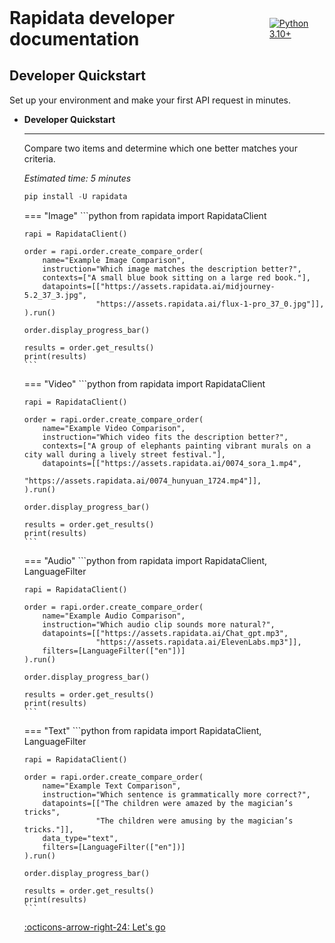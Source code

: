 <div style="display: flex; justify-content: space-between; align-items: center;">
  <h1 style="margin: 0;">Rapidata developer documentation</h1>
  <a href="https://www.python.org/downloads/">
    <img src="https://img.shields.io/badge/python-3.10+-blue.svg?style=flat-square&padding=0" alt="Python 3.10+">
  </a>
</div>

## Developer Quickstart
Set up your environment and make your first API request in minutes.

<div class="grid cards" markdown>

-   __Developer Quickstart__

    ---

    Compare two items and determine which one better matches your criteria.

    *Estimated time: 5 minutes*

    ```python
    pip install -U rapidata
    ```

    === "Image"
        ```python
        from rapidata import RapidataClient

        rapi = RapidataClient()

        order = rapi.order.create_compare_order(
            name="Example Image Comparison",
            instruction="Which image matches the description better?",
            contexts=["A small blue book sitting on a large red book."],
            datapoints=[["https://assets.rapidata.ai/midjourney-5.2_37_3.jpg", 
                        "https://assets.rapidata.ai/flux-1-pro_37_0.jpg"]],
        ).run()

        order.display_progress_bar()

        results = order.get_results()
        print(results)
        ```

    === "Video"
        ```python
        from rapidata import RapidataClient

        rapi = RapidataClient()

        order = rapi.order.create_compare_order(
            name="Example Video Comparison",
            instruction="Which video fits the description better?",
            contexts=["A group of elephants painting vibrant murals on a city wall during a lively street festival."],
            datapoints=[["https://assets.rapidata.ai/0074_sora_1.mp4", 
                        "https://assets.rapidata.ai/0074_hunyuan_1724.mp4"]],
        ).run()

        order.display_progress_bar()

        results = order.get_results()
        print(results)
        ```

    === "Audio"
        ```python
        from rapidata import RapidataClient, LanguageFilter

        rapi = RapidataClient()

        order = rapi.order.create_compare_order(
            name="Example Audio Comparison",
            instruction="Which audio clip sounds more natural?",
            datapoints=[["https://assets.rapidata.ai/Chat_gpt.mp3", 
                        "https://assets.rapidata.ai/ElevenLabs.mp3"]],
            filters=[LanguageFilter(["en"])]
        ).run()

        order.display_progress_bar()

        results = order.get_results()
        print(results)
        ```
    
    === "Text"
        ```python
        from rapidata import RapidataClient, LanguageFilter

        rapi = RapidataClient()

        order = rapi.order.create_compare_order(
            name="Example Text Comparison",
            instruction="Which sentence is grammatically more correct?",
            datapoints=[["The children were amazed by the magician’s tricks", 
                        "The children were amusing by the magician’s tricks."]],
            data_type="text",
            filters=[LanguageFilter(["en"])]
        ).run()

        order.display_progress_bar()

        results = order.get_results()
        print(results)
        ```
    [:octicons-arrow-right-24: Let's go](quickstart.md)

</div>
